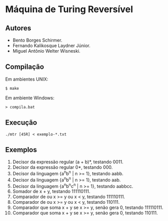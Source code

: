 # Máquina de Turing Reversível

## Autores

- Bento Borges Schirmer.
- Fernando Kalikosque Laydner Júnior.
- Miguel Antônio Welter Wisneski.

## Compilação

Em ambientes UNIX:

    $ make

Em ambiente Windows:

    > compila.bat

## Execução

    ./mtr [45R] < exemplo-*.txt

## Exemplos

 1. Decisor da expressão regular (a + b)\*, testando 0011.
 2. Decisor da expressão regular 0\*, testando 000.
 3. Decisor da linguagem {a<sup>n</sup>b<sup>n</sup> | n >= 1}, testando aabb.
 4. Decisor da linguagem {a<sup>n</sup>b<sup>n</sup> | n >= 1}, testando aab.
 5. Decisor da linguagem {a<sup>n</sup>b<sup>n</sup>c<sup>n</sup> | n >= 1},
    testando aabbcc.
 6. Somador de x + y, testando 111110111.
 7. Comparador de ou x >= y ou x < y, testando 111110111.
 8. Comparador de ou x >= y ou x < y, testando 110111.
 9. Comparador que soma x + y se x >= y, senão gera 0, testando 111110111.
10. Comparador que soma x + y se x >= y, senão gera 0, testando 110111.
